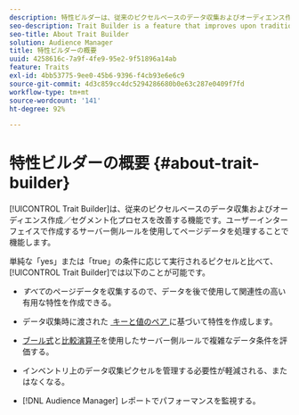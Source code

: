 ```yaml
---
description: 特性ビルダーは、従来のピクセルベースのデータ収集およびオーディエンス作成／セグメント化プロセスを改善する機能です。ユーザーインターフェイスで作成するサーバー側ルールを使用してページデータを処理することで機能します。
seo-description: Trait Builder is a feature that improves upon traditional pixel-based data collection and audience creation/segmentation processes. It works by processing page data with server-side rules you create in the user interface.
seo-title: About Trait Builder
solution: Audience Manager
title: 特性ビルダーの概要
uuid: 4258616c-7a9f-4fe9-95e2-9f51896a14ab
feature: Traits
exl-id: 4bb53775-9ee0-45b6-9396-f4cb93e6e6c9
source-git-commit: 4d3c859cc4dc5294286680b0e63c287e0409f7fd
workflow-type: tm+mt
source-wordcount: '141'
ht-degree: 92%

---
```


# 特性ビルダーの概要 {#about-trait-builder}

[!UICONTROL Trait Builder]は、従来のピクセルベースのデータ収集およびオーディエンス作成／セグメント化プロセスを改善する機能です。ユーザーインターフェイスで作成するサーバー側ルールを使用してページデータを処理することで機能します。

<!-- c_tb_about.xml -->

単純な「yes」または「true」の条件に応じて実行されるピクセルと比べて、[!UICONTROL Trait Builder]では以下のことが可能です。

* *すべて*&#x200B;のページデータを収集するので、データを後で使用して関連性の高い有用な特性を作成できる。
* データ収集時に渡された [&#x200B; キーと値のペア &#x200B;](../../reference/key-value-pairs-explained.md) に基づいて特性を作成します。
* [ブール式](../../reference/boolean-expressions-tsb.md)と[比較演算子](../../features/traits/trait-comparison-operators.md)を使用したサーバー側ルールで複雑なデータ条件を評価する。

* インベントリ上のデータ収集ピクセルを管理する必要性が軽減される、またはなくなる。
* [!DNL Audience Manager] レポートでパフォーマンスを監視する。
